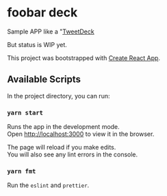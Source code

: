 # foobar deck

Sample APP like a "[TweetDeck](https://tweetdeck.twitter.com/)

But status is WIP yet.

This project was bootstrapped with [Create React App](https://github.com/facebook/create-react-app).

## Available Scripts

In the project directory, you can run:

### `yarn start`

Runs the app in the development mode.<br>
Open [http://localhost:3000](http://localhost:3000) to view it in the browser.

The page will reload if you make edits.<br>
You will also see any lint errors in the console.

### `yarn fmt`

Run the `eslint` and `prettier`.
